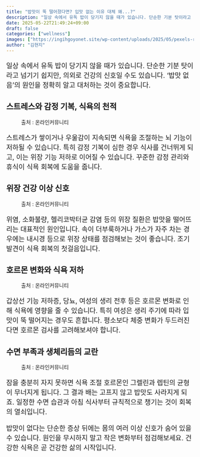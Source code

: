 ```yaml
---
title: "밥맛이 뚝 떨어졌다면? 입맛 없는 이유 대체 왜...?"
description: "일상 속에서 유독 밥이 당기지 않을 때가 있습니다. 단순한 기분 탓이라고 넘기기 쉽지만, 의외로 건강의 신호일 수도 있습니다. ‘밥맛 없음’의 원인을 정확히 알고 대처하는 것이 중요합니다."
date: 2025-05-22T21:49:24+09:00
draft: false
categories: ["wellness"]
images: ["https://ingihgoyonet.site/wp-content/uploads/2025/05/pexels-rccbtn-31869048-1024x769.jpg", "https://ingihgoyonet.site/wp-content/uploads/2025/05/pexels-konrads-photo-32115909-1024x683.jpg", "https://ingihgoyonet.site/wp-content/uploads/2025/05/pexels-karolina-grabowska-4047107-1024x683.jpg", "https://ingihgoyonet.site/wp-content/uploads/2025/05/pexels-karl-rayson-10231869-31240340-683x1024.jpg"]
author: "김현지"
---
```


<p style="font-size:18px">일상 속에서 유독 밥이 당기지 않을 때가 있습니다. 단순한 기분 탓이라고 넘기기 쉽지만, 의외로 건강의 신호일 수도 있습니다. ‘밥맛 없음’의 원인을 정확히 알고 대처하는 것이 중요합니다.</p> <h2 >스트레스와 감정 기복, 식욕의 천적</h2> <figure ><img src="https://ingihgoyonet.site/wp-content/uploads/2025/05/pexels-rccbtn-31869048-1024x769.jpg" alt="" style="aspect-ratio:16/9;object-fit:cover"/><figcaption >출처 : 온라인커뮤니티</figcaption></figure> <p style="font-size:18px">스트레스가 쌓이거나 우울감이 지속되면 식욕을 조절하는 뇌 기능이 저하될 수 있습니다. 특히 감정 기복이 심한 경우 식사를 건너뛰게 되고, 이는 위장 기능 저하로 이어질 수 있습니다. 꾸준한 감정 관리와 휴식이 식욕 회복에 도움을 줍니다.</p> <h2 >위장 건강 이상 신호</h2> <figure ><img src="https://ingihgoyonet.site/wp-content/uploads/2025/05/pexels-konrads-photo-32115909-1024x683.jpg" alt="" /><figcaption >출처 : 온라인커뮤니티</figcaption></figure> <p style="font-size:18px">위염, 소화불량, 헬리코박터균 감염 등의 위장 질환은 밥맛을 떨어뜨리는 대표적인 원인입니다. 속이 더부룩하거나 가스가 자주 차는 경우에는 내시경 등으로 위장 상태를 점검해보는 것이 좋습니다. 조기 발견이 식욕 회복의 첫걸음입니다.</p> <h2 >호르몬 변화와 식욕 저하</h2> <figure ><img src="https://ingihgoyonet.site/wp-content/uploads/2025/05/pexels-karolina-grabowska-4047107-1024x683.jpg" alt="" style="aspect-ratio:16/9;object-fit:cover"/><figcaption >출처 : 온라인커뮤니티</figcaption></figure> <p style="font-size:18px">갑상선 기능 저하증, 당뇨, 여성의 생리 전후 등은 호르몬 변화로 인해 식욕에 영향을 줄 수 있습니다. 특히 여성은 생리 주기에 따라 입맛이 뚝 떨어지는 경우도 흔합니다. 평소보다 체중 변화가 두드러진다면 호르몬 검사를 고려해보셔야 합니다.</p> <h2 >수면 부족과 생체리듬의 교란</h2> <figure ><img src="https://ingihgoyonet.site/wp-content/uploads/2025/05/pexels-karl-rayson-10231869-31240340-683x1024.jpg" alt="" style="aspect-ratio:16/9;object-fit:cover"/><figcaption >출처 : 온라인커뮤니티</figcaption></figure> <p style="font-size:18px">잠을 충분히 자지 못하면 식욕 조절 호르몬인 그렐린과 렙틴의 균형이 무너지게 됩니다. 그 결과 배는 고프지 않고 밥맛도 사라지게 되죠. 일정한 수면 습관과 아침 식사부터 규칙적으로 챙기는 것이 회복의 열쇠입니다.</p> <p style="font-size:18px">밥맛이 없다는 단순한 증상 뒤에는 몸의 여러 이상 신호가 숨어 있을 수 있습니다. 원인을 무시하지 말고 작은 변화부터 점검해보세요. 건강한 식욕은 곧 건강한 삶의 시작입니다.</p>